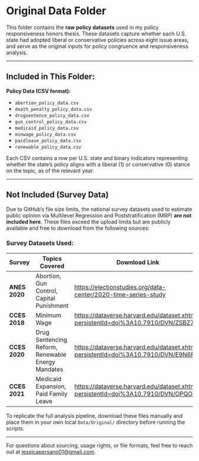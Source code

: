 # Original Data Folder

This folder contains the **raw policy datasets** used in my policy responsiveness honors thesis. These datasets capture whether each U.S. state had adopted liberal or conservative policies across eight issue areas, and serve as the original inputs for policy congruence and responsiveness analysis.

---

## Included in This Folder:

**Policy Data (CSV format):**
- `abortion_policy_data.csv`
- `death_penalty_policy_data.csv`
- `drugsentence_policy_data.csv`
- `gun_control_policy_data.csv`
- `medicaid_policy_data.csv`
- `minwage_policy_data.csv`
- `paidleave_policy_data.csv`
- `renewable_policy_data.csv`

Each CSV contains a row per U.S. state and binary indicators representing whether the state’s policy aligns with a liberal (1) or conservative (0) stance on the topic, as of the relevant year.

---

## Not Included (Survey Data)

Due to GitHub’s file size limits, the national survey datasets used to estimate public opinion via Multilevel Regression and Poststratification (MRP) **are not included here**. These files exceed the upload limits but are publicly available and free to download from the following sources:

### Survey Datasets Used:

| Survey       | Topics Covered                                  | Download Link |
|--------------|--------------------------------------------------|----------------|
| **ANES 2020** | Abortion, Gun Control, Capital Punishment        | https://electionstudies.org/data-center/2020-time-series-study |
| **CCES 2018** | Minimum Wage                                     | https://dataverse.harvard.edu/dataset.xhtml?persistentId=doi%3A10.7910/DVN/ZSBZ7K |
| **CCES 2020** | Drug Sentencing Reform, Renewable Energy Mandates| https://dataverse.harvard.edu/dataset.xhtml?persistentId=doi%3A10.7910/DVN/E9N6PH |
| **CCES 2021** | Medicaid Expansion, Paid Family Leave            | https://dataverse.harvard.edu/dataset.xhtml?persistentId=doi%3A10.7910/DVN/OPQOCU |

To replicate the full analysis pipeline, download these files manually and place them in your own local `Data/Original/` directory before running the scripts.

---

For questions about sourcing, usage rights, or file formats, feel free to reach out at [jessicapersano01@gmail.com](mailto:jessicapersano01@gmail.com).
